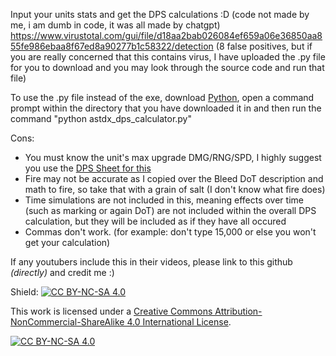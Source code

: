 Input your units stats and get the DPS calculations :D (code not made by me, i am dumb in code, it was all made by chatgpt)
https://www.virustotal.com/gui/file/d18aa2bab026084ef659a06e36850aa855fe986ebaa8f67ed8a90277b1c58322/detection (8 false positives, but if you are really concerned that this contains virus, I have uploaded the .py file for you to download and you may look through the source code and run that file)

To use the .py file instead of the exe, download [Python](https://www.python.org/downloads/), open a command prompt within the directory that you have downloaded it in and then run the command "python astdx_dps_calculator.py"

Cons:
- You must know the unit's max upgrade DMG/RNG/SPD, I highly suggest you use the [DPS Sheet for this](https://docs.google.com/spreadsheets/d/1kvBkC8vM9Nn2RprL37sz_ANf4b4hAeH6JisewHw11oM/htmlview?gid=0#gid=0)
- Fire may not be accurate as I copied over the Bleed DoT description and math to fire, so take that with a grain of salt (I don't know what fire does)
- Time simulations are not included in this, meaning effects over time (such as marking or again DoT) are not included within the overall DPS calculation, but they will be included as if they have all occured 
- Commas don't work. (for example: don't type 15,000 or else you won't get your calculation)

If any youtubers include this in their videos, please link to this github *(directly)* and credit me :)

Shield: [![CC BY-NC-SA 4.0][cc-by-nc-sa-shield]][cc-by-nc-sa]

This work is licensed under a
[Creative Commons Attribution-NonCommercial-ShareAlike 4.0 International License][cc-by-nc-sa].

[![CC BY-NC-SA 4.0][cc-by-nc-sa-image]][cc-by-nc-sa]

[cc-by-nc-sa]: http://creativecommons.org/licenses/by-nc-sa/4.0/
[cc-by-nc-sa-image]: https://licensebuttons.net/l/by-nc-sa/4.0/88x31.png
[cc-by-nc-sa-shield]: https://img.shields.io/badge/License-CC%20BY--NC--SA%204.0-lightgrey.svg
